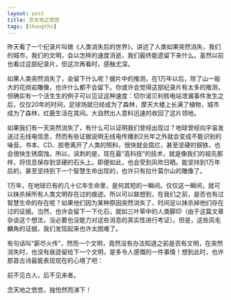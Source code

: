 ```yaml
---
layout: post
title: 念天地之悠悠
tags: [thougths]
---
```



昨天看了一个纪录片叫做《人类消失后的世界》，讲述了人类如果突然消失，我们的城市，我们的文明，会以怎样的速度消逝，我们最终能遗留下来什么。虽然以前也看过这部纪录片，但这次再看时，感触尤深。

如果人类突然消失了，会留下什么呢？据片中的推测，在1万年以后，除了山一般大的花岗岩雕像，也许什么都不会留下。你或许会觉得这部纪录片有太多的推测，但确实有一个活生生的例子可以见证这种速度：切尔诺贝利核电站泄漏事件发生之后，仅仅20年的时间，足球场就已经成为了森林，摩天大楼上长满了植物，城市成为了森林，红鹿生活在其间。大自然出人意料迅速的收回了这片领地。


如果我们有一天突然消失了，有什么可以证明我们曾经出现过？地球曾经向宇宙发送过无线电信息，然而有些证据说明无线电传播到2光年之外就会变成不能识别的噪音。书本、CD、胶卷离开了人类的照料，很快就会腐烂，甚至坚硬的钢铁，也会很快生锈腐蚀。所以，讽刺的是，现在最“高科技”的技术，就是像我们的祖先那样，将信息保存到坚硬的石头上。即便如此，也会受到风吹日晒。能坚持到1万年后的，甚至坚持到下一个智慧生命出现的，也许只有拉什莫尔山的雕像了。

1万年，在地球已有的几十亿年生命里，是何其短的一瞬间。仅仅这一瞬间，就可以抹杀掉所有人类文明存在过的痕迹。所以可以联想到，在我们之前，是否也有过智慧生命的存在呢？如果他们因为某种原因突然消失了，时间足以抹杀掉他们存在过的证据。当然，也许会留下一下化石，就如三叶草中的人类脚印（由于这篇文章杂谈这个想法，没必要也没能力对这些消息的真实性进行考证）。但是，这些凤毛麟角的证据，我们发现起来也许太困难了。

有句话叫“薪尽火传”，然而一个文明，竟然没有办法知道之前是否有文明，在突然消失时，也没有痕迹留给下一个文明，是多令人感慨的一件事情！想到此时，也许那首古诗最能表现现在的心境了吧：

前不见古人，后不见来者。

念天地之悠悠，独怆然而涕下！

